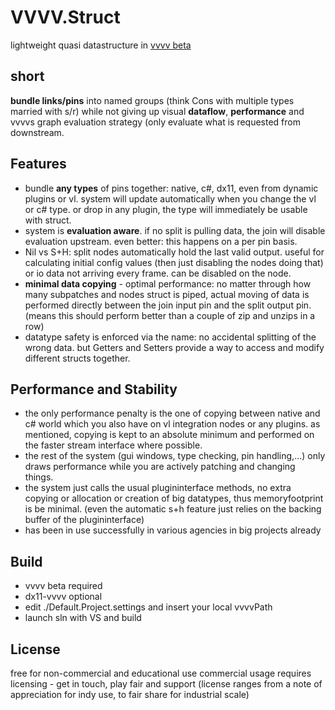 VVVV.Struct
==============
lightweight quasi datastructure in [vvvv beta](https://vvvv.org) 

## short
__bundle links/pins__ into named groups (think Cons with multiple types married with s/r) while not giving up visual __dataflow__, __performance__ and vvvvs graph evaluation strategy (only evaluate what is requested from downstream.

## Features
* bundle __any types__ of pins together: native, c#, dx11, even from dynamic plugins or vl. system will update automatically when you change the vl or c# type. or drop in any plugin, the type will immediately be usable with struct.
* system is __evaluation aware__. if no split is pulling data, the join will disable evaluation upstream. even better: this happens on a per pin basis.
* Nil vs S+H: split nodes automatically hold the last valid output. useful for calculating initial config values (then just disabling the nodes doing that) or io data not arriving every frame. can be disabled on the node.
* __minimal data copying__ - optimal performance: no matter through how many subpatches and nodes struct is piped, actual moving of data is performed directly between the join input pin and the split output pin. (means this should perform better than a couple of zip and unzips in a row)
* datatype safety is enforced via the name: no accidental splitting of the wrong data. but Getters and Setters provide a way to access and modify different structs together.

## Performance and Stability
* the only performance penalty is the one of copying between native and c# world which you also have on vl integration nodes or any plugins. as mentioned, copying is kept to an absolute minimum and performed on the faster stream interface where possible.
* the rest of the system (gui windows, type checking, pin handling,...) only draws performance while you are actively patching and changing things.
* the system just calls the usual plugininterface methods, no extra copying or allocation or creation of big datatypes, thus memoryfootprint is be minimal. (even the automatic s+h feature just relies on the backing buffer of the plugininterface)
* has been in use successfully in various agencies in big projects already

## Build
* vvvv beta required
* dx11-vvvv optional
* edit ./Default.Project.settings and insert your local vvvvPath
* launch sln with VS and build

## License
free for non-commercial and educational use
commercial usage requires licensing - get in touch, play fair and support
(license ranges from a note of appreciation for indy use, to fair share for industrial scale)